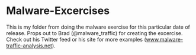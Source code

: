 # Malware-Excercises

This is my folder from doing the malware exercise for this particular date of release. Props out to Brad (@malware_traffic) for creating the excercise. Check out his Twitter feed or his site for more examples (www.malware-traffic-analysis.net).
